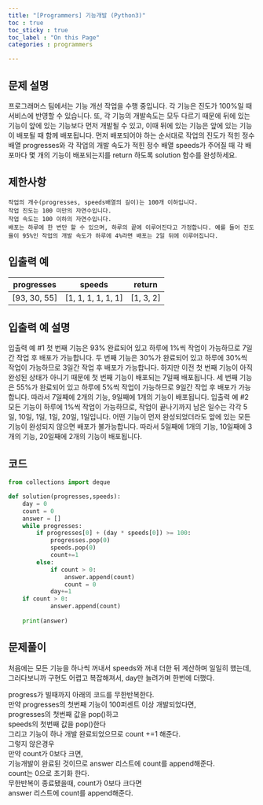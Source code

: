 ```yaml
---
title: "[Programmers] 기능개발 (Python3)"
toc : true
toc_sticky : true
toc_label : "On this Page"
categories : programmers

---
```

## 문제 설명
프로그래머스 팀에서는 기능 개선 작업을 수행 중입니다. 각 기능은 진도가 100%일 때 서비스에 반영할 수 있습니다.
또, 각 기능의 개발속도는 모두 다르기 때문에 뒤에 있는 기능이 앞에 있는 기능보다 먼저 개발될 수 있고, 이때 뒤에 있는 기능은 앞에 있는 기능이 배포될 때 함께 배포됩니다.
먼저 배포되어야 하는 순서대로 작업의 진도가 적힌 정수 배열 progresses와 각 작업의 개발 속도가 적힌 정수 배열 speeds가 주어질 때 각 배포마다 몇 개의 기능이 배포되는지를 return 하도록 solution 함수를 완성하세요.


## 제한사항
    작업의 개수(progresses, speeds배열의 길이)는 100개 이하입니다.
    작업 진도는 100 미만의 자연수입니다.
    작업 속도는 100 이하의 자연수입니다.
    배포는 하루에 한 번만 할 수 있으며, 하루의 끝에 이루어진다고 가정합니다. 예를 들어 진도율이 95%인 작업의 개발 속도가 하루에 4%라면 배포는 2일 뒤에 이루어집니다.


## 입출력 예
|progresses	|speeds|	return|
|:---:|:---:|:---:|
|[93, 30, 55]	|[1, 1, 1, 1, 1, 1]	|[1, 3, 2]|


## 입출력 예 설명
입출력 예 #1
첫 번째 기능은 93% 완료되어 있고 하루에 1%씩 작업이 가능하므로 7일간 작업 후 배포가 가능합니다.
두 번째 기능은 30%가 완료되어 있고 하루에 30%씩 작업이 가능하므로 3일간 작업 후 배포가 가능합니다. 하지만 이전 첫 번째 기능이 아직 완성된 상태가 아니기 때문에 첫 번째 기능이 배포되는 7일째 배포됩니다.
세 번째 기능은 55%가 완료되어 있고 하루에 5%씩 작업이 가능하므로 9일간 작업 후 배포가 가능합니다.
따라서 7일째에 2개의 기능, 9일째에 1개의 기능이 배포됩니다.
입출력 예 #2
모든 기능이 하루에 1%씩 작업이 가능하므로, 작업이 끝나기까지 남은 일수는 각각 5일, 10일, 1일, 1일, 20일, 1일입니다. 어떤 기능이 먼저 완성되었더라도 앞에 있는 모든 기능이 완성되지 않으면 배포가 불가능합니다.
따라서 5일째에 1개의 기능, 10일째에 3개의 기능, 20일째에 2개의 기능이 배포됩니다.


## 코드


```python
from collections import deque

def solution(progresses,speeds):
    day = 0
    count = 0
    answer = []
    while progresses:
        if progresses[0] + (day * speeds[0]) >= 100:
            progresses.pop(0)
            speeds.pop(0)
            count+=1
        else:
            if count > 0:
                answer.append(count)
                count = 0
            day+=1
    if count > 0:
            answer.append(count)
            
    print(answer)
```

## 문제풀이
처음에는 모든 기능을 하나씩 꺼내서 speeds와 꺼내 더한 뒤 계산하며 일일히 했는데,
그러다보니까 구현도 어렵고 복잡해져서, day만 늘려가며 한번에 더했다.

progress가 빌때까지 아래의 코드를 무한반복한다.      
     만약 progresses의 첫번째 기능이 100퍼센트 이상 개발되었다면,      
         progresses의 첫번째 값을 pop()하고      
         speeds의 첫번째 값을 pop()한다       
         그리고 기능이 하나 개발 완료되었으므로 count +=1 해준다.        
     그렇지 않은경우      
         만약 count가 0보다 크면,        
             기능개발이 완료된 것이므로 answer 리스트에 count를 append해준다.      
             count는 0으로 초기화 한다.      
무한반복이 종료됐을때, count가 0보다 크다면         
    answer 리스트에 count를 append해준다.      

